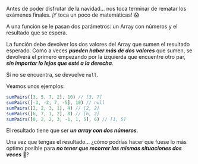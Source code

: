 Antes de poder disfrutar de la navidad... nos toca terminar de rematar los exámenes finales. ¡Y toca un poco de matemáticas! 😱

A una función se le pasan dos parámetros: un Array con números y el resultado que se espera.

La función debe devolver los dos valores del Array que sumen el resultado esperado. Como a veces ***pueden haber más de dos valores*** que sumen, se devolverá el primero empezando por la izquierda que encuentre otro par, ***sin importar lo lejos que esté a la derecha***.

Si no se encuentra, se devuelve ```null```.

Veamos unos ejemplos:

```js
sumPairs([3, 5, 7, 2], 10) // [3, 7]
sumPairs([-3, -2, 7, -5], 10) // null
sumPairs([2, 2, 3, 1], 4) // [2, 2]
sumPairs([6, 7, 1, 2], 8) // [6, 2]
sumPairs([0, 2, 2, 3, -1, 1, 5], 6) // [1, 5]
```

El resultado tiene que ser ***un array con dos números***.

Una vez que tengas el resultado... ¿cómo podrías hacer que fuese lo más óptimo posible para ***no tener que recorrer las mismas situaciones dos veces*** 🤔?